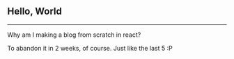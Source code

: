 ## Hello, World

---

Why am I making a blog from scratch in react?

To abandon it in 2 weeks, of course. Just like the last 5 :P
